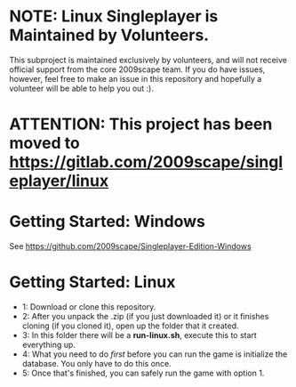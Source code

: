 # NOTE: Linux Singleplayer is Maintained by Volunteers.
This subproject is maintained exclusively by volunteers, and will not receive official support from the core 2009scape team. If you do have issues, however, feel free to make an issue in this repository and hopefully a volunteer will be able to help you out :). 

# ATTENTION: This project has been moved to https://gitlab.com/2009scape/singleplayer/linux


# Getting Started: Windows
See  https://github.com/2009scape/Singleplayer-Edition-Windows

# Getting Started: Linux

* 1: Download or clone this repository.
* 2: After you unpack the .zip (if you just downloaded it) or it finishes cloning (if you cloned it), open up the folder that it created.
* 3: In this folder there will be a **run-linux.sh**, execute this to start everything up.
* 4: What you need to do *first* before you can run the game is initialize the database. You only have to do this once.
* 5: Once that's finished, you can safely run the game with option 1.
